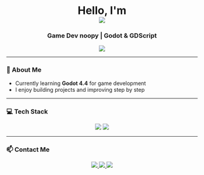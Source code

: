 <h1 align="center"> 
  Hello, I'm 
  <br>
  <img src="https://readme-typing-svg.herokuapp.com?font=Fira+Code&size=28&pause=1000&color=4DA8DA&center=true&width=450&lines=Mostafa" />
</h1>

<h3 align="center"> Game Dev noopy | Godot & GDScript </h3>

<p align="center">
  <img src="https://readme-typing-svg.herokuapp.com?font=Fira+Code&size=22&pause=1000&color=4DA8DA&center=true&width=450&lines=Just+learning" />
</p>

---

### 🧠 About Me

-  Currently learning **Godot 4.4** for game development  
-  I enjoy building projects and improving step by step  

---

### 💻 Tech Stack

<p align="center">
  <img src="https://img.shields.io/badge/Godot-478CBF?style=for-the-badge&logo=godot-engine&logoColor=white" />
  <img src="https://img.shields.io/badge/GDScript-FFDD00?style=for-the-badge&logoColor=000000" />
</p>

---

### 📫 Contact Me

<p align="center">
  <a href="mailto:mostafa0954adel@gmail.com">
    <img src="https://img.shields.io/badge/Gmail-D14836?style=for-the-badge&logo=gmail&logoColor=white" />
  </a>
  <a href="https://github.com/Mostafa0Noop">
    <img src="https://img.shields.io/badge/GitHub-333?style=for-the-badge&logo=github&logoColor=white" />
  </a>
  <a href="https://monoop.itch.io/">
    <img src="https://img.shields.io/badge/Itch.io-FA5C5C?style=for-the-badge&logo=itchdotio&logoColor=white" />
  </a>
</p>

